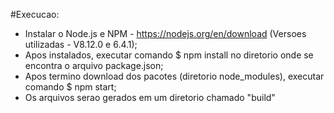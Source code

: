 #Execucao:
- Instalar o Node.js e NPM - https://nodejs.org/en/download (Versoes utilizadas - V8.12.0 e 6.4.1);
- Apos instalados, executar comando $ npm install no diretorio onde se encontra o arquivo package.json;
- Apos termino download dos pacotes (diretorio node_modules), executar comando $ npm start;
- Os arquivos serao gerados em um diretorio chamado "build"